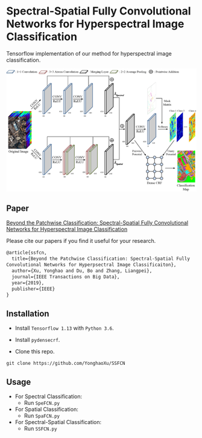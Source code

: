 # Spectral-Spatial Fully Convolutional Networks for Hyperspectral Image Classification

Tensorflow implementation of our method for hyperspectral image classification.

![](Figure/SSFCN.jpg)

## Paper
[Beyond the Patchwise Classification: Spectral-Spatial Fully Convolutional Networks for Hyperspectral Image Classification](https://ieeexplore.ieee.org/abstract/document/8737729/)

Please cite our papers if you find it useful for your research.

```
@article{ssfcn,
  title={Beyond the Patchwise Classification: Spectral-Spatial Fully Convolutional Networks for Hyperpsectral Image Classificaiton},
  author={Xu, Yonghao and Du, Bo and Zhang, Liangpei},
  journal={IEEE Transactions on Big Data},
  year={2019},
  publisher={IEEE}
}
```

## Installation
* Install `Tensorflow 1.13` with `Python 3.6`.

* Install `pydensecrf`.
  
* Clone this repo.
```
git clone https://github.com/YonghaoXu/SSFCN
```

## Usage
* For Spectral Classification:
  - Run `SpeFCN.py`
* For Spatial Classification:
  - Run `SpaFCN.py`
* For Spectral-Spatial Classification:
  - Run `SSFCN.py`
